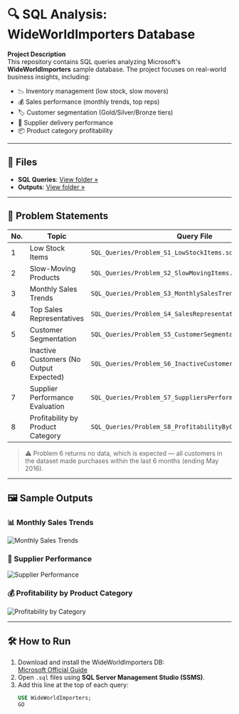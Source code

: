 # 🔍 SQL Analysis: WideWorldImporters Database

**Project Description**  
This repository contains SQL queries analyzing Microsoft's **WideWorldImporters** sample database. The project focuses on real-world business insights, including:

- 📉 Inventory management (low stock, slow movers)  
- 💰 Sales performance (monthly trends, top reps)  
- 🏷️ Customer segmentation (Gold/Silver/Bronze tiers)  
- 🚚 Supplier delivery performance  
- 📦 Product category profitability  

---

## 📂 Files

- **SQL Queries**: [View folder »](./SQL_Queries)  
- **Outputs**: [View folder »](./Outputs)

---

## 📌 Problem Statements

| No. | Topic                                      | Query File                                                  | Output File                             |
|-----|--------------------------------------------|--------------------------------------------------------------|------------------------------------------|
| 1   | Low Stock Items                            | `SQL_Queries/Problem_S1_LowStockItems.sql`                  | `Outputs/Problem_S1_Output.png`         |
| 2   | Slow-Moving Products                       | `SQL_Queries/Problem_S2_SlowMovingItems.sql`                | `Outputs/Problem_S2_Output.csv`         |
| 3   | Monthly Sales Trends                       | `SQL_Queries/Problem_S3_MonthlySalesTrends.sql`             | `Outputs/Problem_S3_Output.png`         |
| 4   | Top Sales Representatives                  | `SQL_Queries/Problem_S4_SalesRepresentativePerformance.sql` | `Outputs/Problem_S4_Output.png`         |
| 5   | Customer Segmentation                      | `SQL_Queries/Problem_S5_CustomerSegmentation.sql`           | `Outputs/Problem_S5_Output.png`         |
| 6   | Inactive Customers (No Output Expected)    | `SQL_Queries/Problem_S6_InactiveCustomers.sql`              | _No output — all customers are active_  |
| 7   | Supplier Performance Evaluation            | `SQL_Queries/Problem_S7_SuppliersPerformance.sql`           | `Outputs/Problem_S7_Output.png`         |
| 8   | Profitability by Product Category          | `SQL_Queries/Problem_S8_ProfitabilityByCategory.sql`        | `Outputs/Problem_S8_Output.png`         |

> ⚠️ Problem 6 returns no data, which is expected — all customers in the dataset made purchases within the last 6 months (ending May 2016).

---

## 🖼️ Sample Outputs

### 📊 Monthly Sales Trends
![Monthly Sales Trends](./Outputs/Problem_S3_Output.png)

### 🚚 Supplier Performance
![Supplier Performance](./Outputs/Problem_S7_Output.png)

### 💰 Profitability by Product Category
![Profitability by Category](./Outputs/Problem_S8_Output.png)

---

## 🛠️ How to Run

1. Download and install the WideWorldImporters DB:  
   [Microsoft Official Guide](https://learn.microsoft.com/en-us/sql/samples/wide-world-importers-what-is)
2. Open `.sql` files using **SQL Server Management Studio (SSMS)**.
3. Add this line at the top of each query:
   ```sql
   USE WideWorldImporters;
   GO
